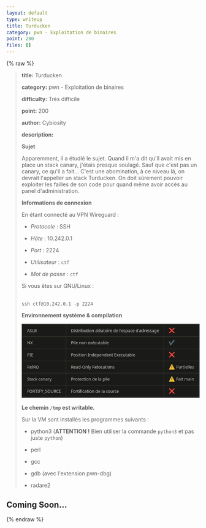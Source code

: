 ```yaml
---
layout: default
type: writeup
title: Turducken
category: pwn - Exploitation de binaires
point: 200
files: []
---
```


{% raw %}
> **title:** Turducken
>
> **category:** pwn - Exploitation de binaires
>
> **difficulty:** Très difficile
>
> **point:** 200
>
> **author:** Cybiosity
>
> **description:**
>
> **Sujet**
>
> Apparemment, il a étudié le sujet. Quand il m'a dit qu'il avait mis en place un stack canary, j'étais presque soulagé. Sauf que c'est pas un canary, ce qu'il a fait... C'est une abomination, à ce niveau là, on devrait l'appeller un stack Turducken. On doit sûrement pouvoir exploiter les failles de son code pour quand même avoir accès au panel d'administration.
>
> **Informations de connexion**
>
> En étant connecté au VPN Wireguard :
>
> * *Protocole* : SSH
>
> * *Hôte* : 10.242.0.1
>
> * *Port* : 2224
>
> * *Utilisateur* : `ctf`
>
> * *Mot de passe* : `ctf`
>
> Si vous êtes sur GNU/Linux :
>
> ```
>
> ssh ctf@10.242.0.1 -p 2224
>
> ```
>
> **Environnement système & compilation**
>
> ![pwn_env_turducken.png](images/pwn_env_turducken.png)
>
> **Le chemin `/tmp` est writable.** 
>
> Sur la VM sont installés les programmes suivants :
>
> *  python3 (**ATTENTION !** Bien utiliser la commande `python3` et pas juste `python`)
>
> *  perl
>
> *  gcc
>
> *  gdb (avec l'extension pwn-dbg)
>
> *  radare2
>
> 

## Coming Soon...

{% endraw %}
